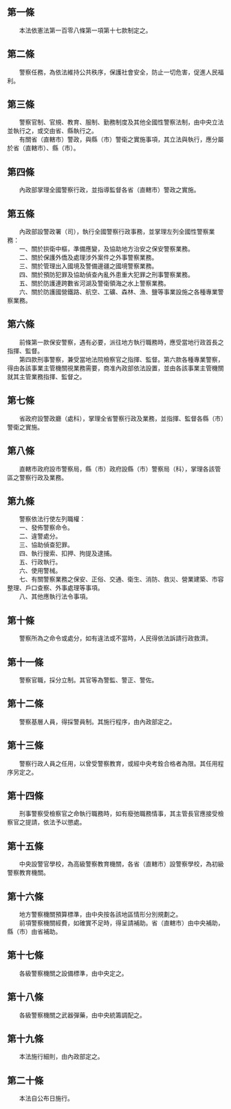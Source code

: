 第一條 
-------
　　本法依憲法第一百零八條第一項第十七款制定之。  


第二條 
-------
　　警察任務，為依法維持公共秩序，保護社會安全，防止一切危害，促進人民福利。  


第三條 
-------
　　警察官制、官規、教育、服制、勤務制度及其他全國性警察法制，由中央立法並執行之，或交由省、縣執行之。  
　　有關省（直轄市）警政，與縣（市）警衛之實施事項，其立法與執行，應分屬於省（直轄市）、縣（市）。  


第四條 
-------
　　內政部掌理全國警察行政，並指導監督各省（直轄市）警政之實施。  


第五條 
-------
　　內政部設警政署（司），執行全國警察行政事務，並掌理左列全國性警察業務：  
　　一、關於拱衛中樞，準備應變，及協助地方治安之保安警察業務。  
　　二、關於保護外僑及處理涉外案件之外事警察業務。  
　　三、關於管理出入國境及警備邊疆之國境警察業務。  
　　四、關於預防犯罪及協助偵查內亂外患重大犯罪之刑事警察業務。  
　　五、關於防護連跨數省河湖及警衛領海之水上警察業務。  
　　六、關於防護國營鐵路、航空、工礦、森林、漁、鹽等事業設施之各種專業警察業務。  


第六條 
-------
　　前條第一款保安警察，遇有必要，派往地方執行職務時，應受當地行政首長之指揮、監督。  
　　第四款刑事警察，兼受當地法院檢察官之指揮、監督。第六款各種專業警察，得由各該事業主管機關視業務需要，商准內政部依法設置，並由各該事業主管機關就其主管業務指揮、監督之。  


第七條 
-------
　　省政府設警政廳（處科），掌理全省警察行政及業務，並指揮、監督各縣（市）警衛之實施。  


第八條 
-------
　　直轄市政府設市警察局，縣（市）政府設縣（市）警察局（科），掌理各該管區之警察行政及業務。  


第九條 
-------
　　警察依法行使左列職權：  
　　一、發佈警察命令。  
　　二、違警處分。  
　　三、協助偵查犯罪。  
　　四、執行搜索、扣押、拘提及逮捕。  
　　五、行政執行。  
　　六、使用警械。  
　　七、有關警察業務之保安、正俗、交通、衛生、消防、救災、營業建築、市容整理、戶口查察、外事處理等事項。  
　　八、其他應執行法令事項。  


第十條 
-------
　　警察所為之命令或處分，如有違法或不當時，人民得依法訴請行政救濟。  


第十一條 
---------
　　警察官職，採分立制。其官等為警監、警正、警佐。  


第十二條 
---------
　　警察基層人員，得採警員制。其施行程序，由內政部定之。  


第十三條 
---------
　　警察行政人員之任用，以曾受警察教育，或經中央考銓合格者為限。其任用程序另定之。  


第十四條 
---------
　　刑事警察受檢察官之命執行職務時，如有廢弛職務情事，其主管長官應接受檢察官之提請，依法予以懲處。  


第十五條 
---------
　　中央設警官學校，為高級警察教育機關，各省（直轄市）設警察學校，為初級警察教育機關。  


第十六條 
---------
　　地方警察機關預算標準，由中央按各該地區情形分別規劃之。  
　　前項警察機關經費，如確實不足時，得呈請補助。省（直轄市）由中央補助，縣（市）由省補助。  


第十七條 
---------
　　各級警察機關之設備標準，由中央定之。  


第十八條 
---------
　　各級警察機關之武器彈藥，由中央統籌調配之。  


第十九條 
---------
　　本法施行細則，由內政部定之。  


第二十條 
---------
　　本法自公布日施行。
